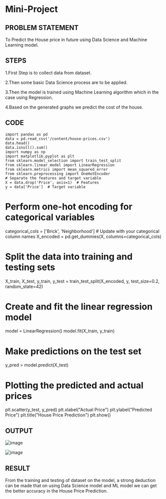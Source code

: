 # Mini-Project
## PROBLEM STATEMENT
To Predict the House price in future using Data Science and Machine Learning model.

## STEPS
1.First Step is to collect data from dataset.

2.Then some basic Data Science process are to be applied.

3.Then the model is trained using Machine Learning algorithm which in the case using Regression.

4.Based on the generated graphs we predict the cost of the house.

## CODE
```
import pandas as pd
data = pd.read_csv('/content/house-prices.csv')
data.head()
data.isnull().sum()
import numpy as np
import matplotlib.pyplot as plt
from sklearn.model_selection import train_test_split
from sklearn.linear_model import LinearRegression
from sklearn.metrics import mean_squared_error
from sklearn.preprocessing import OneHotEncoder
# Separate the features and target variable
X = data.drop('Price', axis=1)  # Features
y = data['Price']  # Target variable
```
# Perform one-hot encoding for categorical variables

categorical_cols = ['Brick', 'Neighborhood']  # Update with your categorical column names
X_encoded = pd.get_dummies(X, columns=categorical_cols)

# Split the data into training and testing sets
X_train, X_test, y_train, y_test = train_test_split(X_encoded, y, test_size=0.2, random_state=42)

# Create and fit the linear regression model
model = LinearRegression()
model.fit(X_train, y_train)

# Make predictions on the test set
y_pred = model.predict(X_test)


# Plotting the predicted and actual prices
plt.scatter(y_test, y_pred)
plt.xlabel("Actual Price")
plt.ylabel("Predicted Price")
plt.title("House Price Prediction")
plt.show()

## OUTPUT
![image](https://github.com/pradeepasri26/Mini-Project/assets/131433142/f352a1de-6e74-491e-a3d8-51265a6426b0)

![image](https://github.com/pradeepasri26/Mini-Project/assets/131433142/25302115-06a9-42fb-98b0-1bcea7dd5ba1)

## RESULT
From the training and testing of dataset on the model, a strong deduction can be made that on using Data Science model and ML model we can get the better accuracy in the House Price Prediction.




